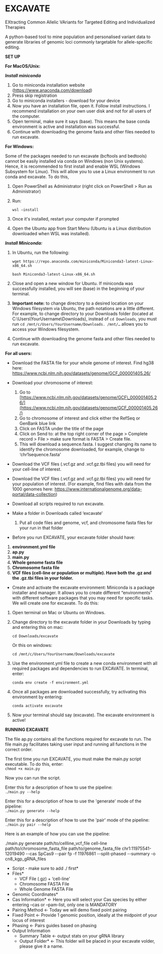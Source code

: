 # EXCAVATE

EXtracting Common Allelic VAriants for Targeted Editing and Individualized Therapies

A python-based tool to mine population and personalised variant data to generate libraries of genomic loci commonly targetable for allele-specific editing.

**SET UP**

**For MacOS/Unix:**

***Install miniconda*** 
1. Go to miniconda installation website (https://www.anaconda.com/download)  
2. Press skip registration  
3. Go to miniconda installers \- download for your device  
4. Now you have an installation file, open it. Follow install instructions. I recommend installation on your own user disk and not for all users of the computer.  
5. Open terminal, make sure it says (base). This means the base conda environment is active and installation was successful.  
6. Continue with downloading the genome fasta and other files needed to run excavate.

**For Windows:**

Some of the packages needed to run excavate (bcftools and bedtools) cannot be easily installed via conda on Windows (non Unix systems). Hence, it is recommended to first install and enable WSL (Windows Subsystem for Linux). This will allow you to use a Linux environment to run conda and excavate. To do this,

1. Open PowerShell as Administrator (right click on PowerShell \> Run as Administrator)  
2. Run:
   
   `wsl –install`

4. Once it's installed, restart your computer if prompted  
5. Open the Ubuntu app from Start Menu (Ubuntu is a Linux distribution downloaded when WSL was installed).
   
***Install Miniconda:***  
1. In Ubuntu, run the following:

   

   `wget https://repo.anaconda.com/miniconda/Miniconda3-latest-Linux-x86_64.sh`

   `bash Miniconda3-latest-Linux-x86_64.sh`

   

2. Close and open a new window for Ubuntu. If miniconda was successfully installed, you will see (base) in the beginning of your terminal.

   

3. **Important note:** to change directory to a desired location on your Windows filesystem via Ubuntu, the path notations are a little different. For example, to change directory to your Downloads folder (located at C:\\Users\\YourUsername\\Downloads), instead of `cd Downloads`, you must run `cd /mnt/c/Users/YourUsername/Downloads. /mnt/…` allows you to access your Windows filesystem.

    

4. Continue with downloading the genome fasta and other files needed to run excavate.

**For all users:**

- Download the FASTA file for your whole genome of interest. Find hg38 here: https://www.ncbi.nlm.nih.gov/datasets/genome/GCF_000001405.26/

- Download your chromosome of interest:  
	1. Go to [https://www.ncbi.nlm.nih.gov/datasets/genome/GCF\_000001405.26/](https://www.ncbi.nlm.nih.gov/datasets/genome/GCF_000001405.26/)  
	2. Go to chromosome of interest and click either the RefSeq or GenBank blue link  
	3. Click on FASTA under the title of the page  
	4. Click on Send to: at the top right corner of the page \> Complete record \> File \> make sure format is FASTA \> Create file.  
	5. This will download a sequence.fasta. I suggest changing its name to identify the chromosome downloaded, for example, change to ‘chr1sequence.fasta’

- Download the VCF files (.vcf.gz and .vcf.gz.tbi files) you will need for your cell-line of interest.

- Download the VCF files (.vcf.gz and .vcf.gz.tbi files) you will need for your population of interest. (For example, find files with data from the 1000 genomes here: https://www.internationalgenome.org/data-portal/data-collection)

- Download all scripts required to run excavate.  
    
- Make a folder in Downloads called ‘excavate’
	1. Put all code files and genome, vcf, and chromosome fasta files for your run in that folder

- Before you run EXCAVATE, your excavate folder should have:  
1. **environment.yml file**  
2. **ap.py**  
3. **main.py**  
4. **Whole genome fasta file**  
5. **Chromosome fasta file**  
6. **VCF files (cell-line or population or multiple). Have both the .gz and the .gz.tbi files in your folder.**

   

- Create and activate the excavate environment: Miniconda is a package installer and manager. It allows you to create different “environments” with different software packages that you may need for specific tasks. We will create one for excavate. To do this:  
1. Open terminal on Mac or Ubuntu on Windows.  
2. Change directory to the excavate folder in your Downloads by typing and entering this on mac:

   `cd Downloads/excavate`

   Or this on windows:

   	`cd /mnt/c/Users/YourUsername/Downloads/excavate`

   

3. Use the environment.yml file to create a new conda environment with all required packages and dependencies to run EXCAVATE. In terminal, enter:

   `conda env create -f environment.yml`

	

4. Once all packages are downloaded successfully, try activating this environment by entering:

   `conda activate excavate`

5. Now your terminal should say (excavate). The excavate environment is active\!

**RUNNING EXCAVATE**

The file ap.py contains all the functions required for excavate to run. The file main.py facilitates taking user input and running all functions in the correct order. 

The first time you run EXCAVATE, you must make the main.py script executable. To do this, enter:  
`chmod +x main.py` 

Now you can run the script.

Enter this for a description of how to use the pipeline:  
`./main.py --help`

Enter this for a description of how to use the 'generate' mode of the pipeline:  
`./main.py generate --help`

Enter this for a description of how to use the 'pair' mode of the pipeline:  
`./main.py pair --help`

Here is an example of how you can use the pipeline:

./main.py generate path/to/cellline\_vcf\_file cell-line path/to/chromosome\_fasta\_file path/to/genome\_fasta\_file chr1:11975541-12019490 \--cas SpCas9 \--pair fp \-f 11976861 \--split-phased \--summary \-o cn8\_kgp\_gRNA\_files

- Script \- make sure to add ./ first\*  
- Files\*  
  - VCF File (.gz) \+ ‘cell-line’  
  - Chromosome FASTA File  
  - Whole Genome FASTA File  
- Genomic Coordinates\*  
- Cas Information\* \<- Here you will select your Cas species by either entering –cas or –pam-list, only one is MANDATORY  
- Pairing Method \<- Today we will demo fixed point pairing  
- Fixed Point \<- Provide 1 genomic position, ideally at the midpoint of your locus of interest  
- Phasing \<- Pairs guides based on phasing   
- Output Information  
  - Summary Table \<- output stats on your gRNA library  
  - Output Folder\* \<- This folder will be placed in your excavate volder, please give it a name.
